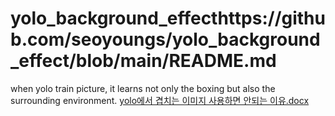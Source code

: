 # yolo_background_effecthttps://github.com/seoyoungs/yolo_background_effect/blob/main/README.md
when yolo train picture, it learns not only the boxing but also the surrounding environment.
[yolo에서 겹치는 이미지 사용하면 안되는 이유.docx](https://github.com/seoyoungs/yolo_background_effect/files/13837212/yolo.docx)
